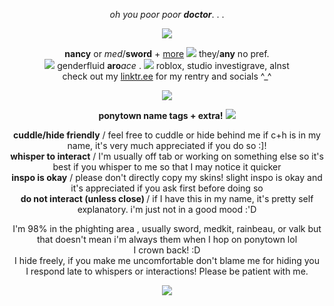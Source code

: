 <p align="center">
<i>oh you poor poor</i> <b><i>doctor</i></b>. . .

<p align="center"> 
<img src="https://i.imgur.com/bktkXiv.png">

<p align="center">
<b>nancy</b> or <i>med</i>/<b>sword</b> + <a href="https://en.pronouns.page/@medicalattention">more</a> <img src="https://i.imgur.com/syITbbO.png"> they/<b>any</b>  no pref.<br/>
<img src="https://64.media.tumblr.com/11ca4caa4d3d1de48933395e66c2de08/65cbae88d830cf89-ea/s75x75_c1/80495fd49ae3fa2d47fda074fced39423c6b52f3.gifv"> genderfluid <b>aro</b><i>ace</i> . <img src="https://i.imgur.com/b0DNpy1.png"> roblox, studio investigrave, alnst <br/>
check out my  <a href="https://linktr.ee/partynoob">linktr.ee</a> for my rentry and socials ^_^<br/>

<p align="center">
<img src="https://i.imgur.com/Wk4k42Y.gif">

<p align="center">
 <b>ponytown name tags + extra!</b> <img src="https://64.media.tumblr.com/b4b96597e74ad6b6c7c16df76aed7350/65cbae88d830cf89-58/s75x75_c1/9ccca80b0dc065bc4232e0e324de4a1161c0892e.gifv">

<p align="center">
<b>cuddle/hide friendly</b> / feel free to cuddle or hide behind me if c+h is in my name, it's very much appreciated if you do so :]!<br/>
<b>whisper to interact</b> / I'm usually off tab or working on something else so it's best if you whisper to me so that I may notice it quicker<br/>
<b>inspo is okay</b> / please don't directly copy my skins! slight inspo is okay and it's appreciated if you ask first before doing so <br/>
<b>do not interact (unless close) </b> / if I have this in my name, it's pretty self explanatory. i'm just not in a good mood :'D <br/>

  <p align="center">
I'm 98% in the phighting area , usually sword, medkit, rainbeau, or valk but that doesn't mean i'm always them when I hop on ponytown lol <br/>
  I crown back! :D<br/>
I hide freely, if you make me uncomfortable don't blame me for hiding you <br/>
I respond late to whispers or interactions! Please be patient with me. <br/>

<p align="center">
<img src="https://64.media.tumblr.com/13ba85bc92ef098b48090dc895c25d23/65cbae88d830cf89-0d/s250x400/509b3b889d9249ee18679c10b63bd7590bf10764.gifv">
